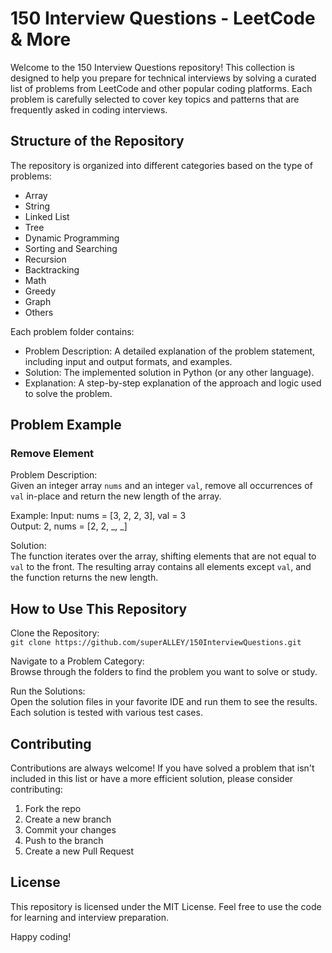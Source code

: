  # 150 Interview Questions - LeetCode & More

Welcome to the 150 Interview Questions repository! This collection is designed to help you prepare for technical interviews by solving a curated list of problems from LeetCode and other popular coding platforms. Each problem is carefully selected to cover key topics and patterns that are frequently asked in coding interviews.

## Structure of the Repository

The repository is organized into different categories based on the type of problems:

- Array
- String
- Linked List
- Tree
- Dynamic Programming
- Sorting and Searching
- Recursion
- Backtracking
- Math
- Greedy
- Graph
- Others

Each problem folder contains:

- Problem Description: A detailed explanation of the problem statement, including input and output formats, and examples.
- Solution: The implemented solution in Python (or any other language).
- Explanation: A step-by-step explanation of the approach and logic used to solve the problem.

## Problem Example

### Remove Element

Problem Description:  
Given an integer array `nums` and an integer `val`, remove all occurrences of `val` in-place and return the new length of the array.

Example:
Input: nums = [3, 2, 2, 3], val = 3  
Output: 2, nums = [2, 2, _, _]  

Solution:  
The function iterates over the array, shifting elements that are not equal to `val` to the front. The resulting array contains all elements except `val`, and the function returns the new length.

## How to Use This Repository

Clone the Repository:  
`git clone https://github.com/superALLEY/150InterviewQuestions.git`

Navigate to a Problem Category:  
Browse through the folders to find the problem you want to solve or study.

Run the Solutions:  
Open the solution files in your favorite IDE and run them to see the results. Each solution is tested with various test cases.

## Contributing

Contributions are always welcome! If you have solved a problem that isn't included in this list or have a more efficient solution, please consider contributing:

1. Fork the repo
2. Create a new branch
3. Commit your changes
4. Push to the branch
5. Create a new Pull Request

## License

This repository is licensed under the MIT License. Feel free to use the code for learning and interview preparation.

Happy coding!
